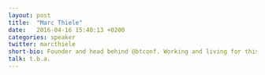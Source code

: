 ```yaml
---
layout: post
title:  "Marc Thiele"
date:   2016-04-16 15:40:13 +0200
categories: speaker
twitter: marcthiele
short-bio: Founder and head behind @btconf. Working and living for this event.
talk: t.b.a.
---
```

